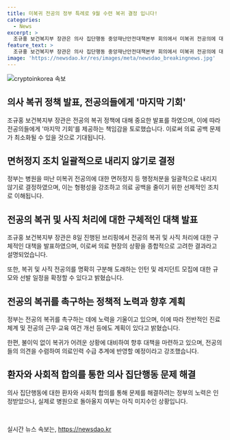 ```yaml
---
title: 미복귀 전공의 정부 특례로 9월 수련 복귀 결정 입니다!
categories:
  - News
excerpt: >
  조규홍 보건복지부 장관은 의사 집단행동 중앙재난안전대책본부 회의에서 미복귀 전공의에 대한 행정처분을 하지 않기로 결정했다. 복귀를 원하는 전공의들에게 특례를 적용하고, 병원에 복귀한 전공의들에 대한 행정처분 절차도 중단된 것으로 알려졌다. 이로써 의료 공백을 최소화하고 전공의들의 복귀를 촉진하는 고육지책을 시행하겠다는 취지다. 향후 복귀 절차에도 속도를 붙일 예정이며, 전반적인 진료체계와 근무·교육 여건의 개선도 내세웠다. 이에 환자단체는 환영의 입장을 보이지만, 전공의들의 실제 복귀 여부는 미지수로 남아 있다.
feature_text: >
  조규홍 보건복지부 장관은 의사 집단행동 중앙재난안전대책본부 회의에서 미복귀 전공의에 대한 행정처분을 하지 않기로 결정했다. 복귀를 원하는 전공의들에게 특례를 적용하고, 병원에 복귀한 전공의들에 대한 행정처분 절차도 중단된 것으로 알려졌다. 이로써 의료 공백을 최소화하고 전공의들의 복귀를 촉진하는 고육지책을 시행하겠다는 취지다. 향후 복귀 절차에도 속도를 붙일 예정이며, 전반적인 진료체계와 근무·교육 여건의 개선도 내세웠다. 이에 환자단체는 환영의 입장을 보이지만, 전공의들의 실제 복귀 여부는 미지수로 남아 있다.
image: 'https://newsdao.kr/res/images/meta/newsdao_breakingnews.jpg'
---
```


<p><img src="https://newsdao.kr/res/images/meta/newsdao_breakingnews.jpg" alt="cryptoinkorea 속보" /></p>

<h2 data-ke-size="size26">의사 복귀 정책 발표, 전공의들에게 '마지막 기회'</h2>

<p data-ke-size="size16">조규홍 보건복지부 장관은 전공의 복귀 정책에 대해 중요한 발표를 하였으며, 이에 따라 전공의들에게 '마지막 기회'를 제공하는 책임감을 토로했습니다. 이로써 의료 공백 문제가 최소화될 수 있을 것으로 기대됩니다.</p>

<h2 data-ke-size="size26">면허정지 조치 일괄적으로 내리지 않기로 결정</h2>

<p data-ke-size="size16">정부는 병원을 떠난 미복귀 전공의에 대한 면허정지 등 행정처분을 일괄적으로 내리지 않기로 결정하였으며, 이는 형평성을 강조하고 의료 공백을 줄이기 위한 선제적인 조치로 이해됩니다.</p>

<h2 data-ke-size="size26">전공의 복귀 및 사직 처리에 대한 구체적인 대책 발표</h2>

<p data-ke-size="size16">조규홍 보건복지부 장관은 8일 진행된 브리핑에서 전공의 복귀 및 사직 처리에 대한 구체적인 대책을 발표하였으며, 이로써 의료 현장의 상황을 종합적으로 고려한 결과라고 설명되었습니다. </p>

<p data-ke-size="size16">또한, 복귀 및 사직 전공의를 명확히 구분해 도래하는 인턴 및 레지던트 모집에 대한 규모와 선발 일정을 확정할 수 있다고 밝혔습니다.</p>

<h2 data-ke-size="size26">전공의 복귀를 촉구하는 정책적 노력과 향후 계획</h2>

<p data-ke-size="size16">정부는 전공의 복귀를 촉구하는 데에 노력을 기울이고 있으며, 이에 따라 전반적인 진료체계 및 전공의 근무·교육 여건 개선 등에도 계획이 있다고 밝혔습니다.</p>

<p data-ke-size="size16">한편, 불이익 없이 복귀가 어려운 상황에 대비하여 향후 대책을 마련하고 있으며, 전공의들의 의견을 수렴하여 의료인력 수급 추계에 반영할 예정이라고 강조했습니다.</p>

<h2 data-ke-size="size26">환자와 사회적 합의를 통한 의사 집단행동 문제 해결</h2>

<p data-ke-size="size16">의사 집단행동에 대한 환자와 사회적 합의를 통해 문제를 해결하려는 정부의 노력은 인정받았으나, 실제로 병원으로 돌아올지 여부는 아직 미지수인 상황입니다.</p>

<p data-ke-size="size16">&nbsp;</p>
실시간 뉴스 속보는, <a href="https://newsdao.kr" rel="dofollow">https://newsdao.kr</a>


